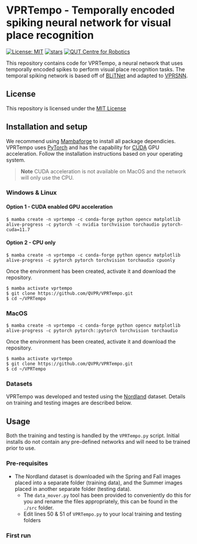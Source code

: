 # VPRTempo - Temporally encoded spiking neural network for visual place recognition
[![License: MIT](https://img.shields.io/badge/License-MIT-yellow.svg?style=flat-square)](https://creativecommons.org/licenses/by-nc-sa/4.0/)
[![stars](https://img.shields.io/github/stars/QVPR/VPRTempo.svg?style=flat-square)](https://github.com/QVPR/VPRTempo/stargazers)
[![QUT Centre for Robotics](https://img.shields.io/badge/collection-QUT%20Robotics-%23043d71?style=flat-square)](https://qcr.ai)

This repository contains code for VPRTempo, a neural network that uses temporally encoded spikes to perform visual place recognition tasks. The temporal spiking network is based off of [BLiTNet](https://arxiv.org/pdf/2208.01204.pdf) and adapted to [VPRSNN](https://github.com/QVPR/VPRSNN). 

## License
This repository is licensed under the [MIT License](./LICENSE)

## Installation and setup
We recommend using [Mambaforge](https://mamba.readthedocs.io/en/latest/installation.html) to install all package dependicies. VPRTempo uses [PyTorch](https://pytorch.org/) and has the capability for [CUDA](https://developer.nvidia.com/cuda-toolkit) GPU acceleration. Follow the installation instructions based on your operating system.
> **Note**
> CUDA acceleration is not available on MacOS and the network will only use the CPU.
### Windows & Linux
#### Option 1 - CUDA enabled GPU acceleration
```console
$ mamba create -n vprtempo -c conda-forge python opencv matplotlib alive-progress -c pytorch -c nvidia torchvision torchaudio pytorch-cuda=11.7
```
#### Option 2 - CPU only
```console
$ mamba create -n vprtempo -c conda-forge python opencv matplotlib alive-progress -c pytorch pytorch torchvision torchaudio cpuonly
```
Once the environment has been created, activate it and download the repository.
```console
$ mamba activate vprtempo
$ git clone https://github.com/QVPR/VPRTempo.git
$ cd ~/VPRTempo
```
### MacOS
```console
$ mamba create -n vprtempo -c conda-forge python opencv matplotlib alive-progress -c pytorch pytorch::pytorch torchvision torchaudio
```
Once the environment has been created, activate it and download the repository.
```console
$ mamba activate vprtempo
$ git clone https://github.com/QVPR/VPRTempo.git
$ cd ~/VPRTempo
```
### Datasets
VPRTempo was developed and tested using the [Nordland](https://webdiis.unizar.es/~jmfacil/pr-nordland/#download-dataset) dataset. Details on training and testing images are described below.

## Usage
Both the training and testing is handled by the `VPRTempo.py` script. Initial installs do not contain any pre-defined networks and will need to be trained prior to use.
### Pre-requisites
* The Nordland dataset is downloaded wih the Spring and Fall images placed into a separate folder (training data), and the Summer images placed in another separate folder (testing data).
  * The `data_mover.py` tool has been provided to conveniently do this for you and rename the files appropriately, this can be found in the `./src` folder.
  * Edit lines 50 & 51 of `VPRTempo.py` to your local training and testing folders
### First run

